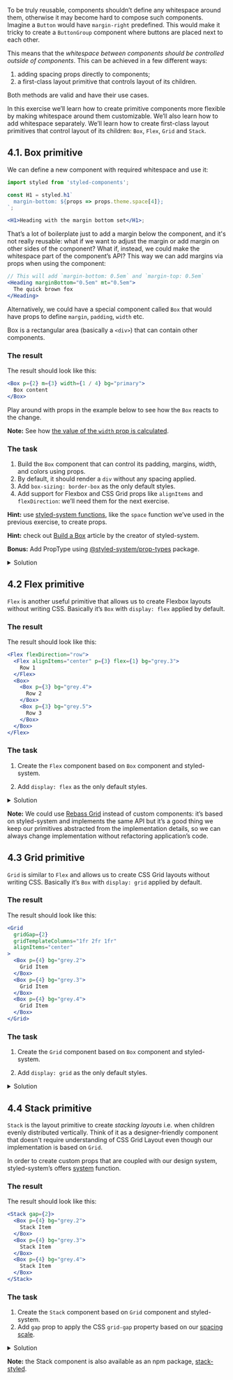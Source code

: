 To be truly reusable, components shouldn’t define any whitespace around them, otherwise it may become hard to compose such components. Imagine a `Button` would have `margin-right` predefined. This would make it tricky to create a `ButtonGroup` component where buttons are placed next to each other.

This means that the _whitespace between components should be controlled outside of components_. This can be achieved in a few different ways:

1. adding spacing props directly to components;
2. a first-class layout primitive that controls layout of its children.

Both methods are valid and have their use cases.

In this exercise we’ll learn how to create primitive components more flexible by making whitespace around them customizable. We’ll also learn how to add whitespace separately. We’ll learn how to create first-class layout primitives that control layout of its children: `Box`, `Flex`, `Grid` and `Stack`.

## 4.1. Box primitive

We can define a new component with required whitespace and use it:

```jsx static
import styled from 'styled-components';

const H1 = styled.h1`
  margin-bottom: ${props => props.theme.space[4]};
`;

<H1>Heading with the margin bottom set</H1>;
```

That’s a lot of boilerplate just to add a margin below the component, and it's not really reusable: what if we want to adjust the margin or add margin on other sides of the component? What if, instead, we could make the whitespace part of the component’s API? This way we can add margins via props when using the component:

```jsx static
// This will add `margin-bottom: 0.5em` and `margin-top: 0.5em`
<Heading marginBottom="0.5em" mt="0.5em">
  The quick brown fox
</Heading>
```

Alternatively, we could have a special component called `Box` that would have props to define `margin`, `padding`, `width` etc.

Box is a rectangular area (basically a `<div>`) that can contain other components.

### The result

The result should look like this:

```jsx
<Box p={2} m={3} width={1 / 4} bg="primary">
  Box content
</Box>
```

Play around with props in the example below to see how the `Box` reacts to the change.

**Note:** See how [the value of the `width` prop is calculated](https://styled-system.com/api#layout).

### The task

1. Build the `Box` component that can control its padding, margins, width, and colors using props.
2. By default, it should render a `div` without any spacing applied.
3. Add `box-sizing: border-box` as the only default styles.
4. Add support for Flexbox and CSS Grid props like `alignItems` and `flexDirection`: we’ll need them for the next exercise.

**Hint:** use [styled-system functions](https://styled-system.com/api), like the `space` function we’ve used in the previous exercise, to create props.

**Hint:** check out [Build a Box](https://styled-system.com/guides/build-a-box/) article by the creator of styled-system.

**Bonus:** Add PropType using [@styled-system/prop-types](https://github.com/styled-system/styled-system/tree/master/packages/prop-types) package.

<details>
 <summary>Solution</summary>

```js {"file": "./final/Box.js", "static": true}
```

</details>

## 4.2 Flex primitive

`Flex` is another useful primitive that allows us to create Flexbox layouts without writing CSS. Basically it’s `Box` with `display: flex` applied by default.

### The result

The result should look like this:

```jsx
<Flex flexDirection="row">
  <Flex alignItems="center" p={3} flex={1} bg="grey.3">
    Row 1
  </Flex>
  <Box>
    <Box p={3} bg="grey.4">
      Row 2
    </Box>
    <Box p={3} bg="grey.5">
      Row 3
    </Box>
  </Box>
</Flex>
```

### The task

1. Create the `Flex` component based on `Box` component and styled-system.

2. Add `display: flex` as the only default styles.

<details>
 <summary>Solution</summary>

```js {"file": "./final/Flex.js", "static": true}
```

</details>

**Note:** We could use [Rebass Grid](https://rebassjs.org/grid/) instead of custom components: it’s based on styled-system and implements the same API but it’s a good thing we keep our primitives abstracted from the implementation details, so we can always change implementation without refactoring application’s code.

## 4.3 Grid primitive

`Grid` is similar to `Flex` and allows us to create CSS Grid layouts without writing CSS. Basically it’s `Box` with `display: grid` applied by default.

### The result

The result should look like this:

```jsx
<Grid
  gridGap={2}
  gridTemplateColumns="1fr 2fr 1fr"
  alignItems="center"
>
  <Box p={4} bg="grey.2">
    Grid Item
  </Box>
  <Box p={4} bg="grey.3">
    Grid Item
  </Box>
  <Box p={4} bg="grey.4">
    Grid Item
  </Box>
</Grid>
```

### The task

1. Create the `Grid` component based on `Box` component and styled-system.

2. Add `display: grid` as the only default styles.

<details>
 <summary>Solution</summary>

```js {"file": "./final/Grid.js", "static": true}
```

</details>

## 4.4 Stack primitive

`Stack` is the layout primitive to create _stacking layouts_ i.e. when children evenly distributed vertically. Think of it as a designer-friendly component that doesn't require understanding of CSS Grid Layout even though our implementation is based on `Grid`.

In order to create custom props that are coupled with our design system, styled-system’s offers [system](https://styled-system.com/api#system) function.

### The result

The result should look like this:

```jsx
<Stack gap={2}>
  <Box p={4} bg="grey.2">
    Stack Item
  </Box>
  <Box p={4} bg="grey.3">
    Stack Item
  </Box>
  <Box p={4} bg="grey.4">
    Stack Item
  </Box>
</Stack>
```

### The task

1. Create the `Stack` component based on `Grid` component and styled-system.
2. Add `gap` prop to apply the CSS `grid-gap` property based on our [spacing scale](http://localhost:6060/#/Foundation?id=section-spacing).

<details>
 <summary>Solution</summary>

```js {"file": "./final/Stack.js", "static": true}
```

</details>

**Note:** the Stack component is also available as an npm package, [stack-styled](https://stack-styled.js.org).
